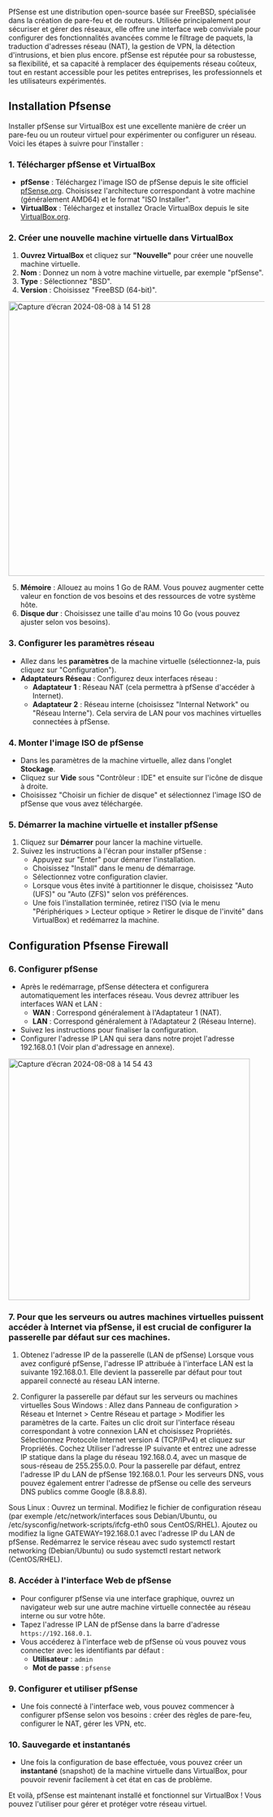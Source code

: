 PfSense est une distribution open-source basée sur FreeBSD, spécialisée dans la création de pare-feu et de routeurs. Utilisée principalement pour sécuriser et gérer des réseaux, elle offre une interface web conviviale pour configurer des fonctionnalités avancées comme le filtrage de paquets, la traduction d'adresses réseau (NAT), la gestion de VPN, la détection d'intrusions, et bien plus encore. pfSense est réputée pour sa robustesse, sa flexibilité, et sa capacité à remplacer des équipements réseau coûteux, tout en restant accessible pour les petites entreprises, les professionnels et les utilisateurs expérimentés.

## Installation Pfsense

Installer pfSense sur VirtualBox est une excellente manière de créer un pare-feu ou un routeur virtuel pour expérimenter ou configurer un réseau. Voici les étapes à suivre pour l'installer :

### 1. **Télécharger pfSense et VirtualBox**
   - **pfSense** : Téléchargez l'image ISO de pfSense depuis le site officiel [pfSense.org](https://www.pfsense.org/download/). Choisissez l'architecture correspondant à votre machine (généralement AMD64) et le format "ISO Installer".
   - **VirtualBox** : Téléchargez et installez Oracle VirtualBox depuis le site [VirtualBox.org](https://www.virtualbox.org/).

### 2. **Créer une nouvelle machine virtuelle dans VirtualBox**
   1. **Ouvrez VirtualBox** et cliquez sur **"Nouvelle"** pour créer une nouvelle machine virtuelle.
   2. **Nom** : Donnez un nom à votre machine virtuelle, par exemple "pfSense".
   3. **Type** : Sélectionnez "BSD".
   4. **Version** : Choisissez "FreeBSD (64-bit)".

<img width="540" alt="Capture d’écran 2024-08-08 à 14 51 28" src="https://github.com/user-attachments/assets/74ba4b2f-e2d2-43f2-8214-5bf7c52f60c0">
 
   5. **Mémoire** : Allouez au moins 1 Go de RAM. Vous pouvez augmenter cette valeur en fonction de vos besoins et des ressources de votre système hôte.
   6. **Disque dur** : Choisissez une taille d'au moins 10 Go (vous pouvez ajuster selon vos besoins).

### 3. **Configurer les paramètres réseau**
   - Allez dans les **paramètres** de la machine virtuelle (sélectionnez-la, puis cliquez sur "Configuration").
   - **Adaptateurs Réseau** : Configurez deux interfaces réseau :
     - **Adaptateur 1** : Réseau NAT (cela permettra à pfSense d'accéder à Internet).
     - **Adaptateur 2** : Réseau interne (choisissez "Internal Network" ou "Réseau Interne"). Cela servira de LAN pour vos machines virtuelles connectées à pfSense.

### 4. **Monter l'image ISO de pfSense**
   - Dans les paramètres de la machine virtuelle, allez dans l'onglet **Stockage**.
   - Cliquez sur **Vide** sous "Contrôleur : IDE" et ensuite sur l'icône de disque à droite.
   - Choisissez "Choisir un fichier de disque" et sélectionnez l'image ISO de pfSense que vous avez téléchargée.

### 5. **Démarrer la machine virtuelle et installer pfSense**
   1. Cliquez sur **Démarrer** pour lancer la machine virtuelle.
   2. Suivez les instructions à l'écran pour installer pfSense :
      - Appuyez sur "Enter" pour démarrer l'installation.
      - Choisissez "Install" dans le menu de démarrage.
      - Sélectionnez votre configuration clavier.
      - Lorsque vous êtes invité à partitionner le disque, choisissez "Auto (UFS)" ou "Auto (ZFS)" selon vos préférences.
      - Une fois l'installation terminée, retirez l'ISO (via le menu "Périphériques > Lecteur optique > Retirer le disque de l'invité" dans VirtualBox) et redémarrez la machine.

## Configuration Pfsense Firewall

### 6. **Configurer pfSense**
   - Après le redémarrage, pfSense détectera et configurera automatiquement les interfaces réseau. Vous devrez attribuer les interfaces WAN et LAN :
     - **WAN** : Correspond généralement à l'Adaptateur 1 (NAT).
     - **LAN** : Correspond généralement à l'Adaptateur 2 (Réseau Interne).
   - Suivez les instructions pour finaliser la configuration.
   - Configurer l'adresse IP LAN qui sera dans notre projet l'adresse 192.168.0.1 (Voir plan d'adressage en annexe).

<img width="475" alt="Capture d’écran 2024-08-08 à 14 54 43" src="https://github.com/user-attachments/assets/7581b25a-bc59-43f5-8c89-7d45206f42f1">

### 7. Pour que les serveurs ou autres machines virtuelles puissent accéder à Internet via pfSense, il est crucial de configurer la passerelle par défaut sur ces machines.

1. Obtenez l'adresse IP de la passerelle (LAN de pfSense)
Lorsque vous avez configuré pfSense, l'adresse IP attribuée à l'interface LAN est la suivante 192.168.0.1. Elle devient la passerelle par défaut pour tout appareil connecté au réseau LAN interne.

2. Configurer la passerelle par défaut sur les serveurs ou machines virtuelles
Sous Windows :
Allez dans Panneau de configuration > Réseau et Internet > Centre Réseau et partage > Modifier les paramètres de la carte.
Faites un clic droit sur l'interface réseau correspondant à votre connexion LAN et choisissez Propriétés.
Sélectionnez Protocole Internet version 4 (TCP/IPv4) et cliquez sur Propriétés.
Cochez Utiliser l'adresse IP suivante et entrez une adresse IP statique dans la plage du réseau 192.168.0.4, avec un masque de sous-réseau de 255.255.0.0.
Pour la passerelle par défaut, entrez l'adresse IP du LAN de pfSense 192.168.0.1.
Pour les serveurs DNS, vous pouvez également entrer l'adresse de pfSense ou celle des serveurs DNS publics comme Google (8.8.8.8).

Sous Linux :
Ouvrez un terminal.
Modifiez le fichier de configuration réseau (par exemple /etc/network/interfaces sous Debian/Ubuntu, ou /etc/sysconfig/network-scripts/ifcfg-eth0 sous CentOS/RHEL).
Ajoutez ou modifiez la ligne GATEWAY=192.168.0.1 avec l'adresse IP du LAN de pfSense.
Redémarrez le service réseau avec sudo systemctl restart networking (Debian/Ubuntu) ou sudo systemctl restart network (CentOS/RHEL).

### 8. **Accéder à l'interface Web de pfSense**
   - Pour configurer pfSense via une interface graphique, ouvrez un navigateur web sur une autre machine virtuelle connectée au réseau interne ou sur votre hôte.
   - Tapez l'adresse IP LAN de pfSense dans la barre d'adresse `https://192.168.0.1`.
   - Vous accéderez à l'interface web de pfSense où vous pouvez vous connecter avec les identifiants par défaut :
     - **Utilisateur** : `admin`
     - **Mot de passe** : `pfsense`

### 9. **Configurer et utiliser pfSense**
   - Une fois connecté à l'interface web, vous pouvez commencer à configurer pfSense selon vos besoins : créer des règles de pare-feu, configurer le NAT, gérer les VPN, etc.

### 10. **Sauvegarde et instantanés**
   - Une fois la configuration de base effectuée, vous pouvez créer un **instantané** (snapshot) de la machine virtuelle dans VirtualBox, pour pouvoir revenir facilement à cet état en cas de problème.

Et voilà, pfSense est maintenant installé et fonctionnel sur VirtualBox ! Vous pouvez l'utiliser pour gérer et protéger votre réseau virtuel.

